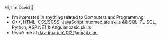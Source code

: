 Hi, I’m David 👋
- I’m interested in anything related to Computers and Programming
- C++, HTML, CSS/SCSS, JavaScript intermediate skills && SQL, PL-SQL, Python, ASP.NET & Angular basic skills
- Reach me at davidmarian2012@gmail.com

<!---
davidmarian2012/davidmarian2012 is a ✨ special ✨ repository because its `README.md` (this file) appears on your GitHub profile.
You can click the Preview link to take a look at your changes.
--->
